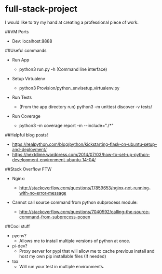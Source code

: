 # full-stack-project
I would like to try my hand at creating a professional piece of work.


##VM Ports
* Dev: localhost:8888

##Useful commands
* Run App
    * python3 run.py -h (Command line interface)

* Setup Virtualenv
    * python3 Provision/python_env/setup_virtualenv.py

* Run Tests
    * (From the app directory run) python3 -m unittest discover -v tests/

* Run Coverage
    * python3 -m coverage report -m --include="./*"


##Helpful blog posts!
* https://realpython.com/blog/python/kickstarting-flask-on-ubuntu-setup-and-deployment/
* https://nextdime.wordpress.com/2014/07/03/how-to-set-up-python-development-environment-ubuntu-14-04/

##Stack Overflow FTW
* Nginx:
    * http://stackoverflow.com/questions/17859653/nginx-not-running-with-no-error-message

* Cannot call source command from python subprocess module:
    * http://stackoverflow.com/questions/7040592/calling-the-source-command-from-subprocess-popen

##Cool stuff
* pyenv?
    - Allows me to install multiple versions of python at once.
* pi-dev?
    - Proxy server for pypi that will allow me to cache previous install and
      host my own pip installable files (If needed)
* tox
    - Will run your test in multiple environments.